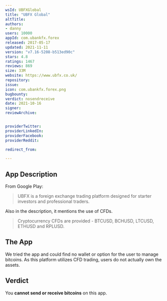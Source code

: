 ```yaml
---
wsId: UBFXGlobal
title: "UBFX Global"
altTitle: 
authors:
- danny
users: 10000
appId: com.ubankfx.forex
released: 2017-05-17
updated: 2021-11-11
version: "v7.16-5208-b513ed90c"
stars: 4.8
ratings: 1467
reviews: 869
size: 33M
website: https://www.ubfx.co.uk/
repository: 
issue: 
icon: com.ubankfx.forex.png
bugbounty: 
verdict: nosendreceive
date: 2021-10-16
signer: 
reviewArchive:


providerTwitter: 
providerLinkedIn: 
providerFacebook: 
providerReddit: 

redirect_from:

---
```



## App Description
From Google Play:

> UBFX is a foreign exchange trading platform designed for starter investors and professional traders.

Also in the description, it mentions the use of CFDs.

> Cryptocurrency CFDs are provided - BTCUSD, BCHUSD, LTCUSD, ETHUSD and RPLUSD.

## The App
We tried the app and could find no wallet or option for the user to manage bitcoins. As this platform utilizes CFD trading, users do not actually own the assets.

## Verdict
You **cannot send or receive bitcoins** on this app.
